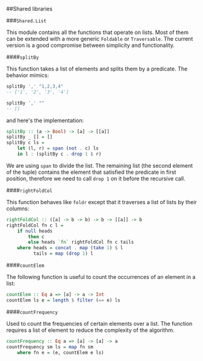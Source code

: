 ##Shared libraries

###`Shared.List`

This module contains all the functions that operate on lists. Most of them can be extended with a more generic `Foldable` or `Traversable`. 
The current version is a good compromise between simplicity and functionality.

####`splitBy`

This function takes a list of elements and splits them by a predicate. The behavior mimics: 

```haskell
splitBy ',' "1,2,3,4"
-- ['1', '2', '3', '4']

splitBy ',' ""
-- []
```

and here's the implementation:

```haskell
splitBy :: (a -> Bool) -> [a] -> [[a]]
splitBy _ [] = []
splitBy c ls = 
    let (l, r) = span (not . c) ls
    in l : (splitBy c . drop 1 $ r)
```

We are using `span` to divide the list.
The remaining list (the second element of the tuple) contains the element that satisfied the predicate in first position, therefore we need to call `drop 1` on it before the recursive call.

####`rightFoldCol`

This function behaves like `foldr` except that it traverses a list of lists by their columns:

```haskell
rightFoldCol :: ([a] -> b -> b) -> b -> [[a]] -> b
rightFoldCol fn c l =
    if null heads 
        then c
        else heads `fn` rightFoldCol fn c tails
    where heads = concat . map (take 1) $ l
          tails = map (drop 1) l
```

####`countElem`

The following function is useful to count the occurrences of an element in a list:

```haskell
countElem :: Eq a => [a] -> a -> Int
countElem ls e = length $ filter (== e) ls
```

####`countFrequency`

Used to count the frequencies of certain elements over a list. The function requires a list of element to reduce the complexity of the algorithm.

```haskell
countFrequency :: Eq a => [a] -> [a] -> a
countFrequency sm ls = map fn sm
    where fn e = (e, countElem e ls)
```
